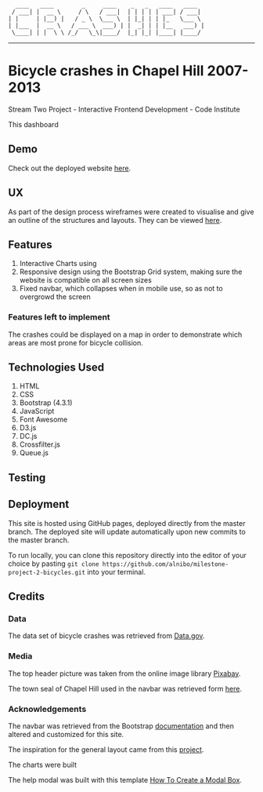       ____   ____        _     ____    _   _   ____   ____
     / ___| |  __ \     / \   / ___|  | | | | | ___| / ___|
    | |     | |__) |   / _ \  \___ \  | |_| | | |_   \___ \
    | |___  |  __ \   / ___ \  ___) | |  _| | | |__   ___) | 
     \____| | |  \ \ /_/   \_\|____/  |_| |_| |____| |____/

--------------------------- -------------------------------------- 

# Bicycle crashes in Chapel Hill 2007-2013

Stream Two Project - Interactive Frontend Development - Code Institute

This dashboard 

## Demo

Check out the deployed website [here]( https://alnibo.github.io/milestone-project-2-bicycles/).

## UX

As part of the design process wireframes were created to visualise and give an outline of the structures and layouts. They can be viewed [here]().

## Features

1. Interactive Charts using 
2. Responsive design using the Bootstrap Grid system, making sure the website is compatible on all screen sizes
3. Fixed navbar, which collapses when in mobile use, so as not to overgrowd the screen

### Features left to implement

The crashes could be displayed on a map in order to demonstrate which areas are most prone for bicycle collision.

## Technologies Used

1. HTML
2. CSS
3. Bootstrap (4.3.1)
4. JavaScript
5. Font Awesome
6. D3.js
7. DC.js
8. Crossfilter.js
9. Queue.js

## Testing

## Deployment

This site is hosted using GitHub pages, deployed directly from the master branch. The deployed site will update automatically upon new commits to the master branch. 

To run locally, you can clone this repository directly into the editor of your choice by pasting `git clone https://github.com/alnibo/milestone-project-2-bicycles.git` into your terminal.

## Credits

### Data
The data set of bicycle crashes was retrieved from [Data.gov](https://catalog.data.gov/dataset/bicycle-crashes).

### Media
The top header picture was taken from the online image library [Pixabay](https://pixabay.com/).

The town seal of Chapel Hill used in the navbar was retrieved form [here](https://chapelhillpubliclibrary.org/town-seal/).

### Acknowledgements

The navbar was retrieved from the Bootstrap [documentation](https://getbootstrap.com/docs/4.3/getting-started/introduction/) and then altered and customized for this site.

The inspiration for the general layout came from this [project](https://github.com/Angie55/IFD_Milestone_Project_Two_Dashboard).

The charts were built 

The help modal was built with this template [How To Create a Modal Box](https://www.w3schools.com/howto/howto_css_modals.asp).